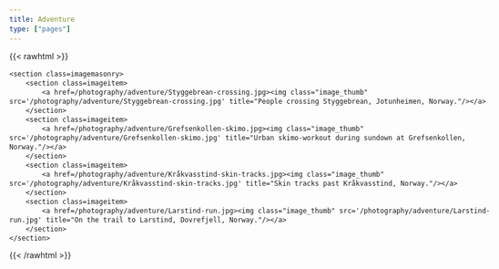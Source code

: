 ```yaml
---
title: Adventure
type: ["pages"]
---
```


{{< rawhtml >}}

<style>
body {
    max-width: 1500px;
}
</style>

    <section class=imagemasonry>
        <section class=imageitem>
            <a href=/photography/adventure/Styggebrean-crossing.jpg><img class="image_thumb" src='/photography/adventure/Styggebrean-crossing.jpg' title="People crossing Styggebrean, Jotunheimen, Norway."/></a>
        </section>
        <section class=imageitem>
            <a href=/photography/adventure/Grefsenkollen-skimo.jpg><img class="image_thumb" src='/photography/adventure/Grefsenkollen-skimo.jpg' title="Urban skimo-workout during sundown at Grefsenkollen, Norway."/></a>
        </section>
        <section class=imageitem>
            <a href=/photography/adventure/Kråkvasstind-skin-tracks.jpg><img class="image_thumb" src='/photography/adventure/Kråkvasstind-skin-tracks.jpg' title="Skin tracks past Kråkvasstind, Norway."/></a>
        </section>
        <section class=imageitem>
            <a href=/photography/adventure/Larstind-run.jpg><img class="image_thumb" src='/photography/adventure/Larstind-run.jpg' title="On the trail to Larstind, Dovrefjell, Norway."/></a>
        </section>
    </section>

{{< /rawhtml >}}
